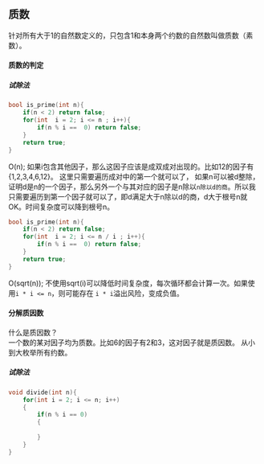 ## 质数
针对所有大于1的自然数定义的，只包含1和本身两个约数的自然数叫做质数（素数）。
#### 质数的判定
##### 试除法
```cpp
bool is_prime(int n){
	if(n < 2) return false;
	for(int  i = 2; i <= n ; i++){
		if(n % i ==  0) return false;
	}
	return true;
}
```
O(n);
如果i包含其他因子，那么这因子应该是成双成对出现的。比如12的因子有{1,2,3,4,6,12}。
这里只需要遍历成对中的第一个就可以了，
如果n可以被d整除，证明d是n的一个因子，那么另外一个与其对应的因子是n除以`n除以d的商`。所以我只需要遍历到第一个因子就可以了，即d满足大于n除以d的商，d大于根号n就OK。时间复杂度可以降到根号n。
```cpp
bool is_prime(int n){
	if(n < 2) return false;
	for(int  i = 2; i <= n / i ; i++){
		if(n % i ==  0) return false;
	}
	return true;
}
```
O(sqrt(n));
不使用sqrt(i)可以降低时间复杂度，每次循环都会计算一次。如果使用`i * i <= n`，则可能存在 `i * i`溢出风险，变成负值。
#### 分解质因数
什么是质因数？  
一个数的某对因子均为质数。比如6的因子有2和3，这对因子就是质因数。
从小到大枚举所有约数。
##### 试除法
```cpp
void divide(int n){
	for(int i = 2; i <= n; i++)
	{
		if(n % i == 0)
		{
			
		}
	}
}
```